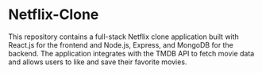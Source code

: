 # Netflix-Clone
This repository contains a full-stack Netflix clone application built with React.js for the frontend and Node.js, Express, and MongoDB for the backend. The application integrates with the TMDB API to fetch movie data and allows users to like and save their favorite movies.
